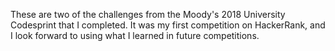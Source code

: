 These are two of the challenges from the Moody's 2018 University Codesprint that I completed. It was my first competition
on HackerRank, and I look forward to using what I learned in future competitions. 
